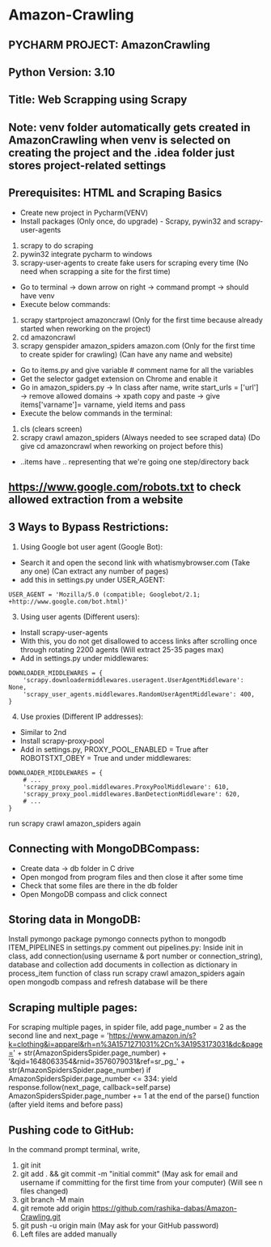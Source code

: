 # Amazon-Crawling
## PYCHARM PROJECT: AmazonCrawling
## Python Version: 3.10
## Title: Web Scrapping using Scrapy

## Note: venv folder automatically gets created in AmazonCrawling when venv is selected on creating the project and the .idea folder just stores project-related settings

## Prerequisites: HTML and Scraping Basics

* Create new project in Pycharm(VENV)
* Install packages (Only once, do upgrade) - Scrapy, pywin32 and scrapy-user-agents
1. scrapy to do scraping
2. pywin32 integrate pycharm to windows
3. scrapy-user-agents to create fake users for scraping every time (No need when scrapping a site for the first time)

* Go to terminal -> down arrow on right -> command prompt -> should have venv
* Execute below commands:
1. scrapy startproject amazoncrawl (Only for the first time because already started when reworking on the project)
2. cd amazoncrawl
3. scrapy genspider amazon_spiders amazon.com (Only for the first time to create spider for crawling) (Can have any name and website)

* Go to items.py and give variable # comment name for all the variables
* Get the selector gadget extension on Chrome and enable it
* Go in amazon_spiders.py -> In class after name, write start_urls = ['url'] -> remove allowed domains -> xpath copy and paste -> give items['varname']= varname, yield items and pass
* Execute the below commands in the terminal:
1. cls (clears screen)
2. scrapy crawl amazon_spiders (Always needed to see scraped data) (Do give cd amazoncrawl when reworking on project before this)

* ..items have .. representing that we're going one step/directory back

## https://www.google.com/robots.txt to check allowed extraction from a website

## 3 Ways to Bypass Restrictions:
1. Using Google bot user agent (Google Bot):
* Search it and open the second link with whatismybrowser.com (Take any one) (Can extract any number of pages)
* add this in settings.py under USER_AGENT:
```
USER_AGENT = 'Mozilla/5.0 (compatible; Googlebot/2.1; +http://www.google.com/bot.html)'
```
3. Using user agents (Different users):
* Install scrapy-user-agents
* With this, you do not get disallowed to access links after scrolling once through rotating 2200 agents (Will extract 25-35 pages max)
* Add in settings.py under middlewares:
```
DOWNLOADER_MIDDLEWARES = {
    'scrapy.downloadermiddlewares.useragent.UserAgentMiddleware': None,
    'scrapy_user_agents.middlewares.RandomUserAgentMiddleware': 400,
}
```
4. Use proxies (Different IP addresses):
* Similar to 2nd
* Install scrapy-proxy-pool
* Add in settings.py, PROXY_POOL_ENABLED = True after ROBOTSTXT_OBEY = True and under middlewares:
```
DOWNLOADER_MIDDLEWARES = {
    # ...
    'scrapy_proxy_pool.middlewares.ProxyPoolMiddleware': 610,
    'scrapy_proxy_pool.middlewares.BanDetectionMiddleware': 620,
    # ...
}
```

run scrapy crawl amazon_spiders again

## Connecting with MongoDBCompass:
* Create data -> db folder in C drive
* Open mongod from program files and then close it after some time
* Check that some files are there in the db folder
* Open MongoDB compass and click connect

## Storing data in MongoDB:
Install pymongo package
pymongo connects python to mongodb
ITEM_PIPELINES in settings.py comment out
pipelines.py:
Inside init in class, add connection(using username & port number or connection_string), database and collection 
add documents in collection as dictionary in process_item function of class
run scrapy crawl amazon_spiders again
open mongodb compass and refresh
database will be there

## Scraping multiple pages:
For scraping multiple pages, in spider file, add page_number = 2 as the second line and
next_page = 'https://www.amazon.in/s?k=clothing&i=apparel&rh=n%3A1571271031%2Cn%3A1953173031&dc&page=' + str(AmazonSpidersSpider.page_number) + '&qid=1648063354&rnid=3576079031&ref=sr_pg_' + str(AmazonSpidersSpider.page_number)
if AmazonSpidersSpider.page_number <= 334:
    yield response.follow(next_page, callback=self.parse)
    AmazonSpidersSpider.page_number += 1
at the end of the parse() function (after yield items and before pass)

## Pushing code to GitHub:
In the command prompt terminal, write,
1. git init
2. git add . && git commit -m "initial commit" (May ask for email and username if committing for the first time from your computer) (Will see n files changed)
3. git branch -M main
4. git remote add origin https://github.com/rashika-dabas/Amazon-Crawling.git
5. git push -u origin main (May ask for your GitHub password)
6. Left files are added manually
